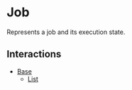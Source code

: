 # Job

Represents a job and its execution state.

## Interactions

- [Base](../../interactions/base.md)
  - [List](../../interactions/base.md#)